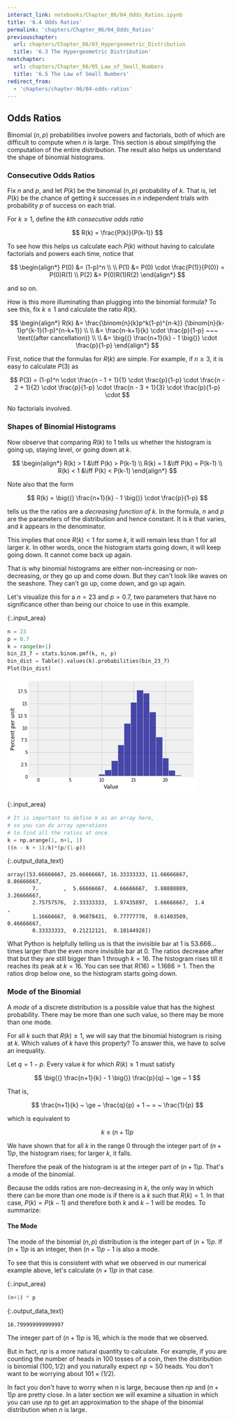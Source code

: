 ```yaml
---
interact_link: notebooks/Chapter_06/04_Odds_Ratios.ipynb
title: '6.4 Odds Ratios'
permalink: 'chapters/Chapter_06/04_Odds_Ratios'
previouschapter:
  url: chapters/Chapter_06/03_Hypergeometric_Distribution
  title: '6.3 The Hypergeometric Distribution'
nextchapter:
  url: chapters/Chapter_06/05_Law_of_Small_Numbers
  title: '6.5 The Law of Small Numbers'
redirect_from:
  - 'chapters/chapter-06/04-odds-ratios'
---
```


## Odds Ratios

Binomial $(n, p)$ probabilities involve powers and factorials, both of which are difficult to compute when $n$ is large. This section is about simplifying the computation of the entire distribution. The result also helps us understand the shape of binomial histograms.

### Consecutive Odds Ratios
Fix $n$ and $p$, and let $P(k)$ be the binomial $(n, p)$ probability of $k$. That is, let $P(k)$ be the chance of getting $k$ successes in $n$ independent trials with probability $p$ of success on each trial.

For $k \ge 1$, define the *$k$th consecutive odds ratio*

$$
R(k) = \frac{P(k)}{P(k-1)}
$$

To see how this helps us calculate each $P(k)$ without having to calculate factorials and powers each time, notice that

$$
\begin{align*}
P(0) &= (1-p)^n \\ \\
P(1) &= P(0) \cdot \frac{P(1)}{P(0)} = P(0)R(1) \\
P(2) &= P(0)R(1)R(2)
\end{align*}
$$

and so on.

How is this more illuminating than plugging into the binomial formula? To see this, fix $k \ge 1$ and calculate the ratio $R(k)$.

$$
\begin{align*}
R(k) &= \frac{\binom{n}{k}p^k(1-p)^{n-k}}
{\binom{n}{k-1}p^{k-1}(1-p)^{n-k+1}} \\ \\
&= \frac{n-k+1}{k} \cdot \frac{p}{1-p} ~~~
\text{(after cancellation)} \\ \\
&= \big{(} \frac{n+1}{k} - 1 \big{)} \cdot \frac{p}{1-p}
\end{align*}
$$

First, notice that the formulas for $R(k)$ are simple. For example, if $n \ge 3$, it is easy to calculate $P(3)$ as

$$
P(3) = (1-p)^n \cdot \frac{n - 1 + 1}{1} \cdot \frac{p}{1-p} \cdot
\frac{n - 2 + 1}{2} \cdot \frac{p}{1-p} \cdot
\frac{n - 3 + 1}{3} \cdot \frac{p}{1-p} \cdot
$$

No factorials involved.

### Shapes of Binomial Histograms
Now observe that comparing $R(k)$ to 1 tells us whether the histogram is going up, staying level, or going down at $k$.

$$
\begin{align*}
R(k) > 1 &\iff P(k) > P(k-1) \\
R(k) = 1 &\iff P(k) = P(k-1) \\
R(k) < 1 &\iff P(k) < P(k-1) 
\end{align*}
$$

Note also that the form

$$
R(k) = \big{(} \frac{n+1}{k} - 1 \big{)} \cdot \frac{p}{1-p}
$$

tells us the the ratios are a *decreasing function of $k$*. In the formula, $n$ and $p$ are the parameters of the distribution and hence constant. It is $k$ that varies, and $k$ appears in the denominator.

This implies that once $R(k) < 1$ for some $k$, it will remain less than 1 for all larger $k$. In other words, once the histogram starts going down, it will keep going down. It cannot come back up again. 

That is why binomial histograms are either non-increasing or non-decreasing, or they go up and come down. But they can't look like waves on the seashore. They can't go up, come down, and go up again.

Let's visualize this for a $n = 23$ and $p = 0.7$, two parameters that have no significance other than being our choice to use in this example.



{:.input_area}
```python
n = 23
p = 0.7
k = range(n+1)
bin_23_7 = stats.binom.pmf(k, n, p)
bin_dist = Table().values(k).probabilities(bin_23_7)
Plot(bin_dist)
```



![png](../../images/chapters/Chapter_06/04_Odds_Ratios_4_0.png)




{:.input_area}
```python
# It is important to define k as an array here,
# so you can do array operations
# to find all the ratios at once.
k = np.arange(1, n+1, 1)
((n - k + 1)/k)*(p/(1-p))
```





{:.output_data_text}
```
array([53.66666667, 25.66666667, 16.33333333, 11.66666667,  8.86666667,
        7.        ,  5.66666667,  4.66666667,  3.88888889,  3.26666667,
        2.75757576,  2.33333333,  1.97435897,  1.66666667,  1.4       ,
        1.16666667,  0.96078431,  0.77777778,  0.61403509,  0.46666667,
        0.33333333,  0.21212121,  0.10144928])
```



What Python is helpfully telling us is that the invisible bar at 1 is 53.666... times larger than the even more invisible bar at 0. The ratios decrease after that but they are still bigger than 1 through $k = 16$. The histogram rises till it reaches its peak at $k = 16$. You can see that $R(16) = 1.1666 > 1$. Then the ratios drop below one, so the histogram starts going down.

### Mode of the Binomial
A *mode* of a discrete distribution is a possible value that has the highest probability. There may be more than one such value, so there may be more than one mode.

For all $k$ such that $R(k) \ge 1$, we will say that the binomial histogram is rising at $k$. Which values of $k$ have this property? To answer this, we have to solve an inequality.

Let $q = 1-p$. Every value $k$ for which $R(k) \ge 1$ must satisfy

$$
\big{(} \frac{n+1}{k} - 1 \big{)} \frac{p}{q} ~ \ge ~ 1
$$

That is,

$$
\frac{n+1}{k} ~ \ge ~ \frac{q}{p} + 1 ~ = ~ \frac{1}{p}
$$

which is equivalent to

$$
k ~ \le ~ (n+1)p
$$

We have shown that for all $k$ in the range 0 through the integer part of $(n+1)p$, the histogram rises; for larger $k$, it falls.

Therefore the peak of the histogram is at the integer part of $(n+1)p$. That's a mode of the binomial.

Because the odds ratios are non-decreasing in $k$, the only way in which there can be more than one mode is if there is a $k$ such that $R(k) = 1$. In that case, $P(k) = P(k-1)$ and therefore both $k$ and $k-1$ will be modes. To summarize:

#### The Mode
The mode of the binomial $(n, p)$ distribution is the integer part of $(n+1)p$. If $(n+1)p$ is an integer, then $(n+1)p - 1$ is also a mode. 

To see that this is consistent with what we observed in our numerical example above, let's calculate $(n+1)p$ in that case.



{:.input_area}
```python
(n+1) * p
```





{:.output_data_text}
```
16.799999999999997
```



The integer part of $(n+1)p$ is 16, which is the mode that we observed.

But in fact, $np$ is a more natural quantity to calculate. For example, if you are counting the number of heads in 100 tosses of a coin, then the distribution is binomial $(100, 1/2)$ and you naturally expect $np = 50$ heads. You don't want to be worrying about $101 \times (1/2)$. 

In fact you don't have to worry when $n$ is large, because then $np$ and $(n+1)p$ are pretty close. In a later section we will examine a situation in which you can use $np$ to get an approximation to the shape of the binomial distribution when $n$ is large.
